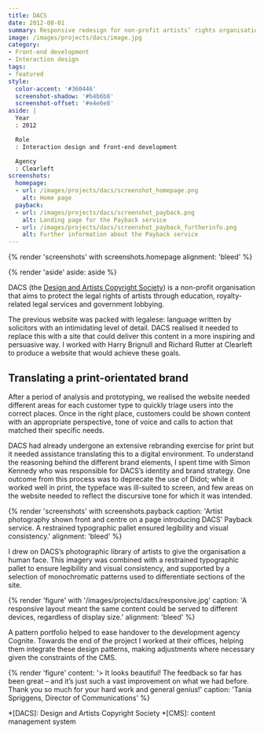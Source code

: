 ```yaml
---
title: DACS
date: 2012-08-01
summary: Responsive redesign for non-profit artists’ rights organisation.
image: /images/projects/dacs/image.jpg
category:
- Front-end development
- Interaction design
tags:
- featured
style:
  color-accent: '#360446'
  screenshot-shadow: '#b4b6b8'
  screenshot-offset: '#e4e6e8'
aside: |
  Year
  : 2012

  Role
  : Interaction design and front-end development

  Agency
  : Clearleft
screenshots:
  homepage:
  - url: /images/projects/dacs/screenshot_homepage.png
    alt: Home page
  payback:
  - url: /images/projects/dacs/screenshot_payback.png
    alt: Landing page for the Payback service
  - url: /images/projects/dacs/screenshot_payback_furtherinfo.png
    alt: Further information about the Payback service
---
```

{% render 'screenshots' with screenshots.homepage
  alignment: 'bleed'
%}

{% render 'aside'
  aside: aside
%}

DACS (the [Design and Artists Copyright Society][1]) is a non-profit organisation that aims to protect the legal rights of artists through education, royalty-related legal services and government lobbying.

The previous website was packed with legalese: language written by solicitors with an intimidating level of detail. DACS realised it needed to replace this with a site that could deliver this content in a more inspiring and persuasive way. I worked with Harry Brignull and Richard Rutter at Clearleft to produce a website that would achieve these goals.

## Translating a print-orientated brand

After a period of analysis and prototyping, we realised the website needed different areas for each customer type to quickly triage users into the correct places. Once in the right place, customers could be shown content with an appropriate perspective, tone of voice and calls to action that matched their specific needs.

DACS had already undergone an extensive rebranding exercise for print but it needed assistance translating this to a digital environment. To understand the reasoning behind the different brand elements, I spent time with Simon Kennedy who was responsible for DACS’s identity and brand strategy. One outcome from this process was to deprecate the use of Didot; while it worked well in print, the typeface was ill-suited to screen, and few areas on the website needed to reflect the discursive tone for which it was intended.

{% render 'screenshots' with screenshots.payback
  caption: 'Artist photography shown front and centre on a page introducing DACS’ Payback service. A restrained typographic pallet ensured legibility and visual consistency.'
  alignment: 'bleed'
%}

I drew on DACS’s photographic library of artists to give the organisation a human face. This imagery was combined with a restrained typographic pallet to ensure legibility and visual consistency, and supported by a selection of monochromatic patterns used to differentiate sections of the site.

{% render 'figure' with '/images/projects/dacs/responsive.jpg'
  caption: 'A responsive layout meant the same content could be served to different devices, regardless of display size.'
  alignment: 'bleed'
%}

A pattern portfolio helped to ease handover to the development agency Cognite. Towards the end of the project I worked at their offices, helping them integrate these design patterns, making adjustments where necessary given the constraints of the CMS.

{% render 'figure'
  content: '> It looks beautiful! The feedback so far has been great – and it’s just such a vast improvement on what we had before. Thank you so much for your hard work and general genius!'
  caption: 'Tania Spriggens, Director of Communications'
%}

[1]: https://www.dacs.org.uk

*[DACS]: Design and Artists Copyright Society
*[CMS]: content management system
